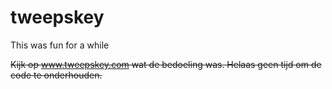 tweepskey
=========

This was fun for a while

<del>Kijk op www.tweepskey.com wat de bedoeling was. Helaas geen tijd om de code te onderhouden.</del>
